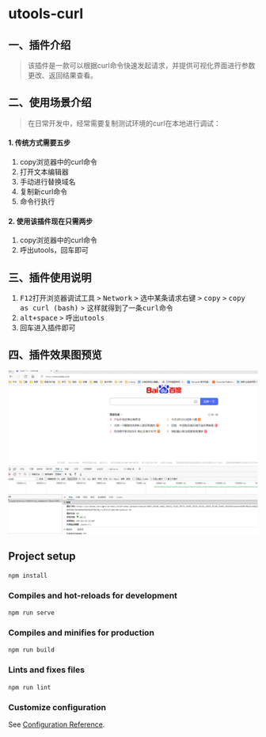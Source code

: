 # utools-curl

## 一、插件介绍

> 该插件是一款可以根据curl命令快速发起请求，并提供可视化界面进行参数更改、返回结果查看。

## 二、使用场景介绍

> 在日常开发中，经常需要复制测试环境的curl在本地进行调试：

#### 1. 传统方式需要五步

1. copy浏览器中的curl命令
2. 打开文本编辑器
3. 手动进行替换域名
4. 复制新curl命令
5. 命令行执行

#### 2. 使用该插件现在只需两步

1. copy浏览器中的curl命令
2. 呼出utools，回车即可

## 三、插件使用说明

1. <kbd>F12打开浏览器调试工具</kbd> <kbd>></kbd> <kbd>Network</kbd> <kbd>></kbd> <kbd>选中某条请求右键</kbd> <kbd>></kbd> <kbd>
   copy</kbd> <kbd>></kbd> <kbd>copy as curl (bash)</kbd> > <kbd>这样就得到了一条curl命令</kbd>
2. <kbd>alt+space</kbd> <kbd>></kbd> <kbd>呼出utools</kbd>
3. <kbd>回车进入插件即可</kbd>

## 四、插件效果图预览

![效果预览](https://raw.githubusercontent.com/fffguo/picture-warehouse/main/github/utools-curl-preview.gif)

## Project setup

```
npm install
```

### Compiles and hot-reloads for development

```
npm run serve
```

### Compiles and minifies for production

```
npm run build
```

### Lints and fixes files

```
npm run lint
```

### Customize configuration

See [Configuration Reference](https://cli.vuejs.org/config/).
